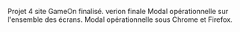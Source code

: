 Projet 4 site GameOn finalisé. 
verion finale 
Modal opérationnelle sur l'ensemble des écrans.
Modal opérationnelle sous Chrome et Firefox.
